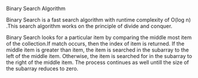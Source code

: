 Binary Search Algorithm

Binary Search is a fast search algorithm with runtime complexity of O(log n) .This search algorithm works on the principle of divide and conquer.

Binary Search looks for a particular item by comparing the middle most item of the collection.If match occurs, then the index of item is returned.
If the middle item is greater than item, the item is searched in the subarray to the left of the middle item. Otherwise, the item is searched for 
in the subarray to the right of the middle item. The process continues as well untill the size of the subarray reduces to zero.
